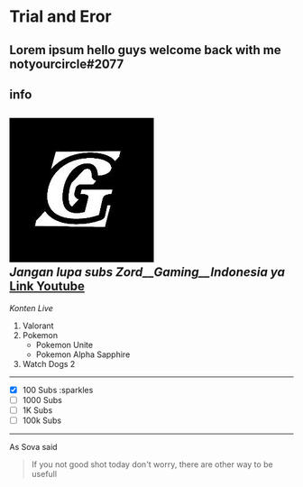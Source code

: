 # Trial and Eror

Lorem ipsum
hello guys welcome back with me</br>
notyourcircle\#2077
---
## info
![Logo](/logo.png)</br>
*Jangan lupa subs __Zord__Gaming__Indonesia__ ya*</br>
[Link Youtube](https://www.youtube.com/channel/UCHnYSKLPqGVvYX-iDZe8X-g)
---
_Konten Live_<br>
1. Valorant
2. Pokemon
	* Pokemon Unite
	* Pokemon Alpha Sapphire
3. Watch Dogs 2
---
- [x] 100 Subs :sparkles
- [ ] 1000 Subs
- [ ] 1K Subs
- [ ] 100k Subs
---
As Sova said
>If you not good shot today
>don't worry, there are other way to be usefull


